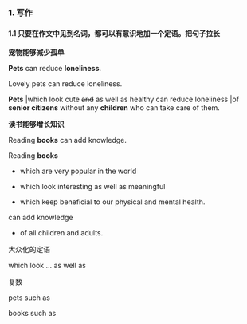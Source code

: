 ### 1. 写作

#### 1.1 只要在作文中见到名词，都可以有意识地加一个定语。把句子拉长

**宠物能够减少孤单**

**Pets** can reduce **loneliness**.

Lovely pets can reduce loneliness.

**Pets** |which look cute ~~and~~ as well as healthy   can reduce loneliness |of  **senior citizens** without any **children** who can take care of them.



**读书能够增长知识**

Reading **books** can add knowledge.

Reading **books** 

- which are very popular in the world 

- which look interesting as well as meaningful 

- which keep beneficial to our physical and mental health.

can add knowledge

- of all children and adults.

大众化的定语

which look ... as well as

复数

pets such as

books such as 
